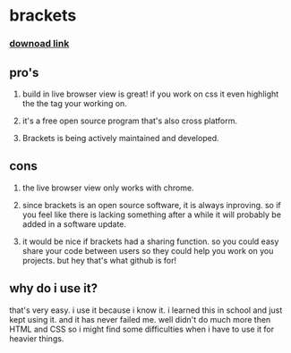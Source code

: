 # brackets
### [downoad link](http://brackets.io/)



## pro's

1. build in live browser view is great! if you work on css it even highlight the the tag your working on. 

2. it's a free open source program that's also cross platform.

3. Brackets is being actively maintained and developed.


## cons

1. the live browser view only works with chrome.

2. since brackets is an open source software, it is always inproving. so if you feel like there is lacking something after a while it will probably be added in a software update.

3. it would be nice if brackets had a sharing function. so you could easy share your code between users so they could help you work on you projects. but hey that's what github is for!

## why do i use it? 

that's very easy. i use it because i know it. i learned this in school and just kept using it. and it has never failed me. well didn't do much more then HTML and CSS so i might find some difficulties when i have to use it for heavier things. 